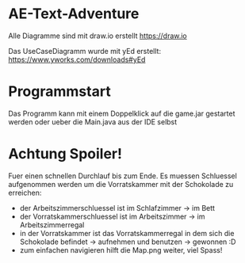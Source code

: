 # AE-Text-Adventure

Alle Diagramme sind mit draw.io erstellt 
https://draw.io

Das UseCaseDiagramm wurde mit yEd erstellt:
https://www.yworks.com/downloads#yEd


# Programmstart

Das Programm kann mit einem Doppelklick auf die game.jar gestartet werden oder ueber die Main.java aus der IDE selbst


# Achtung Spoiler!

Fuer einen schnellen Durchlauf bis zum Ende.
Es muessen Schluessel aufgenommen werden um die Vorratskammer mit der Schokolade zu erreichen:
- der Arbeitszimmerschluessel ist im Schlafzimmer -> im Bett 
- der Vorratskammerschluessel ist im Arbeitszimmer -> im Arbeitszimmerregal
- in der Vorratskammer ist das Vorratskammerregal in dem sich die Schokolade befindet -> aufnehmen und benutzen -> gewonnen :D
- zum einfachen navigieren hilft die Map.png weiter, viel Spass!